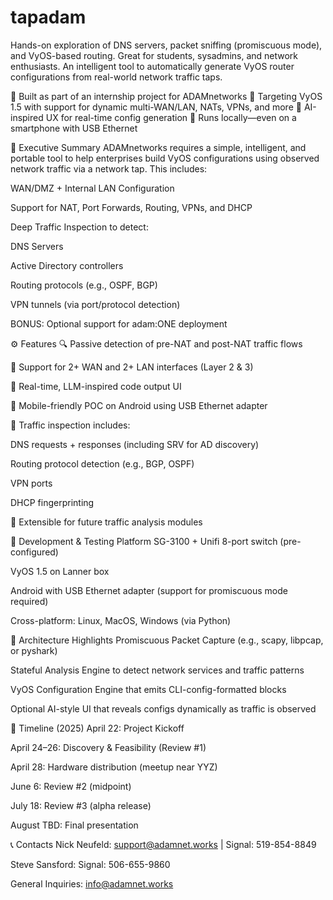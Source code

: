 # tapadam
Hands-on exploration of DNS servers, packet sniffing (promiscuous mode), and VyOS-based routing. Great for students, sysadmins, and network enthusiasts.
An intelligent tool to automatically generate VyOS router configurations from real-world network traffic taps.

🚀 Built as part of an internship project for ADAMnetworks
🎯 Targeting VyOS 1.5 with support for dynamic multi-WAN/LAN, NATs, VPNs, and more
🧠 AI-inspired UX for real-time config generation
📱 Runs locally—even on a smartphone with USB Ethernet

🧭 Executive Summary
ADAMnetworks requires a simple, intelligent, and portable tool to help enterprises build VyOS configurations using observed network traffic via a network tap. This includes:

WAN/DMZ + Internal LAN Configuration

Support for NAT, Port Forwards, Routing, VPNs, and DHCP

Deep Traffic Inspection to detect:

DNS Servers

Active Directory controllers

Routing protocols (e.g., OSPF, BGP)

VPN tunnels (via port/protocol detection)

BONUS: Optional support for adam:ONE deployment

⚙️ Features
🔍 Passive detection of pre-NAT and post-NAT traffic flows

🔌 Support for 2+ WAN and 2+ LAN interfaces (Layer 2 & 3)

🧠 Real-time, LLM-inspired code output UI

📱 Mobile-friendly POC on Android using USB Ethernet adapter

🧠 Traffic inspection includes:

DNS requests + responses (including SRV for AD discovery)

Routing protocol detection (e.g., BGP, OSPF)

VPN ports

DHCP fingerprinting

🧩 Extensible for future traffic analysis modules

🧪 Development & Testing Platform
SG-3100 + Unifi 8-port switch (pre-configured)

VyOS 1.5 on Lanner box

Android with USB Ethernet adapter (support for promiscuous mode required)

Cross-platform: Linux, MacOS, Windows (via Python)

🧠 Architecture Highlights
Promiscuous Packet Capture (e.g., scapy, libpcap, or pyshark)

Stateful Analysis Engine to detect network services and traffic patterns

VyOS Configuration Engine that emits CLI-config-formatted blocks

Optional AI-style UI that reveals configs dynamically as traffic is observed

📅 Timeline (2025)
April 22: Project Kickoff

April 24–26: Discovery & Feasibility (Review #1)

April 28: Hardware distribution (meetup near YYZ)

June 6: Review #2 (midpoint)

July 18: Review #3 (alpha release)

August TBD: Final presentation

📞 Contacts
Nick Neufeld: support@adamnet.works | Signal: 519-854-8849

Steve Sansford: Signal: 506-655-9860

General Inquiries: info@adamnet.works
